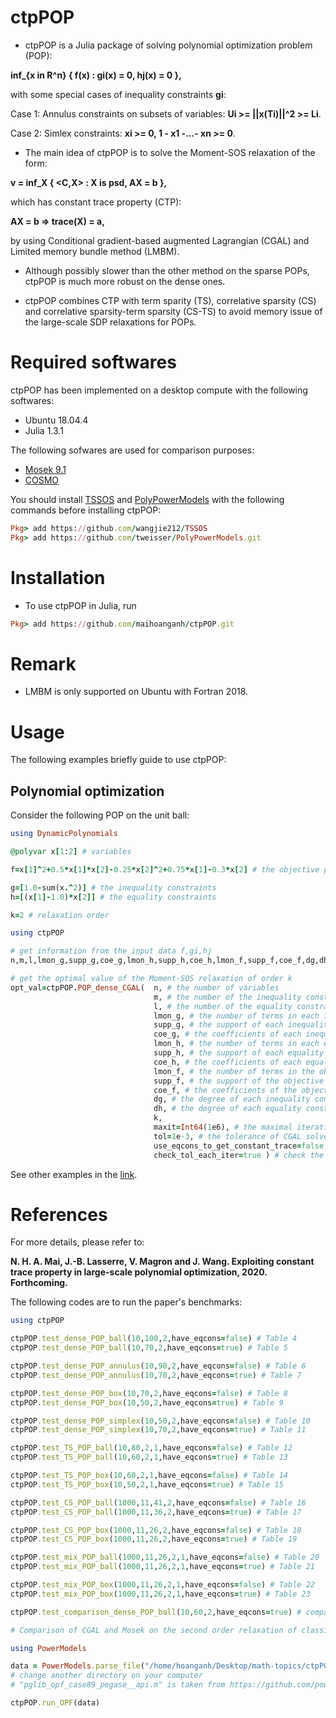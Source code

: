 # ctpPOP
- ctpPOP is a Julia package of solving polynomial optimization problem (POP):

**inf_{x in R^n} { f(x) : gi(x) = 0, hj(x) = 0 },**

with some special cases of inequality constraints **gi**:

Case 1: Annulus constraints on subsets of variables: **Ui >= ||x(Ti)||^2 >= Li**.

Case 2: Simlex constraints: **xi >= 0, 1 - x1 -...- xn >= 0**.

- The main idea of ctpPOP is to solve the Moment-SOS relaxation of the form:

**v = inf_X { <C,X> : X is psd, AX = b },**

which has constant trace property (CTP):

**AX = b => trace(X) = a,**

by using Conditional gradient-based augmented Lagrangian (CGAL) and Limited memory bundle method (LMBM).

- Although possibly slower than the other method on the sparse POPs, ctpPOP is much more robust on the dense ones.

- ctpPOP combines CTP with term sparity (TS), correlative sparsity (CS) and correlative sparsity-term sparsity (CS-TS) to avoid memory issue of the large-scale SDP relaxations for POPs.


# Required softwares
ctpPOP has been implemented on a desktop compute with the following softwares:
- Ubuntu 18.04.4
- Julia 1.3.1

The following sofwares are used for comparison purposes:
- [Mosek 9.1](https://www.mosek.com)
- [COSMO](https://github.com/oxfordcontrol/COSMO.jl)

You should install [TSSOS](https://github.com/wangjie212/TSSOS) and [PolyPowerModels](https://github.com/tweisser/PolyPowerModels) with the following commands before installing ctpPOP:
```ruby
Pkg> add https://github.com/wangjie212/TSSOS
Pkg> add https://github.com/tweisser/PolyPowerModels.git
```

# Installation
- To use ctpPOP in Julia, run
```ruby
Pkg> add https://github.com/maihoanganh/ctpPOP.git
```

# Remark
- LMBM is only supported on Ubuntu with Fortran 2018.

# Usage
The following examples briefly guide to use ctpPOP:

## Polynomial optimization
Consider the following POP on the unit ball:
```ruby
using DynamicPolynomials

@polyvar x[1:2] # variables

f=x[1]^2+0.5*x[1]*x[2]-0.25*x[2]^2+0.75*x[1]-0.3*x[2] # the objective polynomial to minimize

g=[1.0-sum(x.^2)] # the inequality constraints
h=[(x[1]-1.0)*x[2]] # the equality constraints

k=2 # relaxation order

using ctpPOP

# get information from the input data f,gi,hj
n,m,l,lmon_g,supp_g,coe_g,lmon_h,supp_h,coe_h,lmon_f,supp_f,coe_f,dg,dh=ctpPOP.get_info(x,f,g,h,sparse=false);

# get the optimal value of the Moment-SOS relaxation of order k
opt_val=ctpPOP.POP_dense_CGAL(  n, # the number of variables
                                m, # the number of the inequality constraints
                                l, # the number of the equality constraints
                                lmon_g, # the number of terms in each inequality constraint
                                supp_g, # the support of each inequality constraint
                                coe_g, # the coefficients of each inequality constraint
                                lmon_h, # the number of terms in each equality constraint
                                supp_h, # the support of each equality constraint
                                coe_h, # the coefficients of each equality constraint
                                lmon_f, # the number of terms in the objective polynomial
                                supp_f, # the support of the objective polynomial
                                coe_f, # the coefficients of the objective polynomial
                                dg, # the degree of each inequality constraint
                                dh, # the degree of each equality constraint
                                k,
                                maxit=Int64(1e6), # the maximal iteration of CGAL solver
                                tol=1e-3, # the tolerance of CGAL solver
                                use_eqcons_to_get_constant_trace=false, # use the equality constraints to get constant trace
                                check_tol_each_iter=true ) # check the tolerance at each iteration
```

See other examples in the [link](https://github.com/maihoanganh/ctpPOP/tree/main/examples).


# References
For more details, please refer to:

**N. H. A. Mai, J.-B. Lasserre, V. Magron and J. Wang. Exploiting constant trace property in large-scale polynomial optimization, 2020. Forthcoming.**

The following codes are to run the paper's benchmarks:
```ruby
using ctpPOP

ctpPOP.test_dense_POP_ball(10,100,2,have_eqcons=false) # Table 4
ctpPOP.test_dense_POP_ball(10,70,2,have_eqcons=true) # Table 5

ctpPOP.test_dense_POP_annulus(10,90,2,have_eqcons=false) # Table 6
ctpPOP.test_dense_POP_annulus(10,70,2,have_eqcons=true) # Table 7

ctpPOP.test_dense_POP_box(10,70,2,have_eqcons=false) # Table 8
ctpPOP.test_dense_POP_box(10,50,2,have_eqcons=true) # Table 9

ctpPOP.test_dense_POP_simplex(10,50,2,have_eqcons=false) # Table 10
ctpPOP.test_dense_POP_simplex(10,70,2,have_eqcons=true) # Table 11

ctpPOP.test_TS_POP_ball(10,80,2,1,have_eqcons=false) # Table 12
ctpPOP.test_TS_POP_ball(10,60,2,1,have_eqcons=true) # Table 13

ctpPOP.test_TS_POP_box(10,60,2,1,have_eqcons=false) # Table 14
ctpPOP.test_TS_POP_box(10,50,2,1,have_eqcons=true) # Table 15

ctpPOP.test_CS_POP_ball(1000,11,41,2,have_eqcons=false) # Table 16
ctpPOP.test_CS_POP_ball(1000,11,36,2,have_eqcons=true) # Table 17

ctpPOP.test_CS_POP_box(1000,11,26,2,have_eqcons=false) # Table 18
ctpPOP.test_CS_POP_box(1000,11,26,2,have_eqcons=true) # Table 19

ctpPOP.test_mix_POP_ball(1000,11,26,2,1,have_eqcons=false) # Table 20
ctpPOP.test_mix_POP_ball(1000,11,26,2,1,have_eqcons=true) # Table 21

ctpPOP.test_mix_POP_box(1000,11,26,2,1,have_eqcons=false) # Table 22
ctpPOP.test_mix_POP_box(1000,11,26,2,1,have_eqcons=true) # Table 23

ctpPOP.test_comparison_dense_POP_ball(10,60,2,have_eqcons=true) # comparison between CGAL and COSMO

# Comparison of CGAL and Mosek on the second order relaxation of classical OPF problem

using PowerModels

data = PowerModels.parse_file("/home/hoanganh/Desktop/math-topics/ctpPOP/codes/ctpPOP/ctpPOP/src/pglib_opf_case89_pegase__api.m")
# change another directory on your computer
# "pglib_opf_case89_pegase__api.m" is taken from https://github.com/power-grid-lib/pglib-opf/tree/master/api

ctpPOP.run_OPF(data)



```
